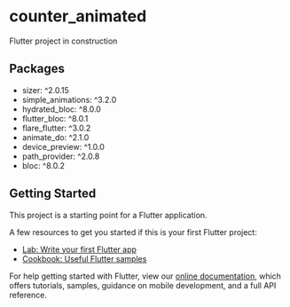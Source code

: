 # counter_animated

Flutter project in construction

## Packages

- sizer: ^2.0.15
- simple_animations: ^3.2.0
- hydrated_bloc: ^8.0.0
- flutter_bloc: ^8.0.1
- flare_flutter: ^3.0.2
- animate_do: ^2.1.0
- device_preview: ^1.0.0
- path_provider: ^2.0.8
- bloc: ^8.0.2

## Getting Started

This project is a starting point for a Flutter application.

A few resources to get you started if this is your first Flutter project:

- [Lab: Write your first Flutter app](https://flutter.dev/docs/get-started/codelab)
- [Cookbook: Useful Flutter samples](https://flutter.dev/docs/cookbook)

For help getting started with Flutter, view our
[online documentation](https://flutter.dev/docs), which offers tutorials,
samples, guidance on mobile development, and a full API reference.
